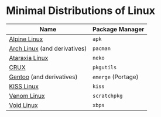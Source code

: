 # Minimal Distributions of Linux

| Name | Package Manager |
| ---- | --------------- |
| [Alpine Linux](https://alpinelinux.org/) | `apk` |
| [Arch Linux](https://www.archlinux.org/) (and derivatives) | `pacman` |
| [Ataraxia Linux](https://ataraxialinux.github.io/) | `neko` |
| [CRUX](https://crux.nu/) | `pkgutils` |
| [Gentoo](https://www.gentoo.org/) (and derivatives) | `emerge` (Portage) |
| [KISS Linux](https://getkiss.org/)  | `kiss` |
| [Venom Linux](https://venomlinux.org/) | `scratchpkg` |
| [Void Linux](https://voidlinux.org/) | `xbps` |
